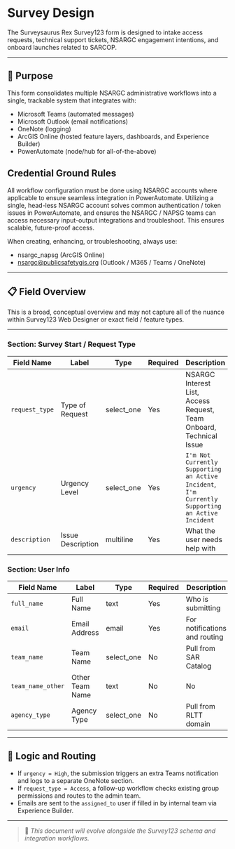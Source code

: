 # Survey Design

The Surveysaurus Rex Survey123 form is designed to intake access requests, technical support tickets, NSARGC engagement intentions, and onboard launches related to SARCOP.

---

## 🧭 Purpose

This form consolidates multiple NSARGC administrative workflows into a single, trackable system that integrates with:
- Microsoft Teams (automated messages)
- Microsoft Outlook (email notifications)
- OneNote (logging)
- ArcGIS Online (hosted feature layers, dashboards, and Experience Builder)
- PowerAutomate (node/hub for all-of-the-above)

## Credential Ground Rules

All workflow configuration must be done using NSARGC accounts where applicable to ensure seamless integration in PowerAutomate.  Utilizing a single, head-less NSARGC account solves common authentication / token issues in PowerAutomate, and ensures the NSARGC / NAPSG teams can access necessary input-output integrations and troubleshoot.  This ensures scalable, future-proof access.

When creating, enhancing, or troubleshooting, always use:
- nsargc_napsg (ArcGIS Online)
- nsargc@publicsafetygis.org (Outlook / M365 / Teams / OneNote)

---

## 📋 Field Overview

This is a broad, conceptual overview and may not capture all of the nuance within Survey123 Web Designer or exact field / feature types.

--- 

### Section: Survey Start / Request Type

| Field Name       | Label            | Type        | Required                      | Description                 |
|------------------|------------------|-------------|-------------------------------|-----------------------------|
| `request_type`   | Type of Request  | select_one  | Yes                           | NSARGC Interest List, Access Request, Team Onboard, Technical Issue |
| `urgency`        | Urgency Level    | select_one  | Yes                           | `I'm Not Currently Supporting an Active Incident`, `I'm Currently Supporting an Active Incident` |
| `description`    | Issue Description| multiline   | Yes                           | What the user needs help with |

### Section: User Info

| Field Name       | Label            | Type        | Required                      | Description                   |
|------------------|------------------|-------------|-------------------------------|-------------------------------|
| `full_name`      | Full Name        | text        | Yes                           | Who is submitting             |
| `email`          | Email Address    | email       | Yes                           | For notifications and routing |
| `team_name`      | Team Name        | select_one  | No                            | Pull from SAR Catalog         |
| `team_name_other`| Other Team Name  | text | No   | No                            | If not listed in SAR Catalog  |
| `agency_type`    | Agency Type      | select_one  | No                            | Pull from RLTT domain         |



---

## 🔁 Logic and Routing

- If `urgency = High`, the submission triggers an extra Teams notification and logs to a separate OneNote section.
- If `request_type = Access`, a follow-up workflow checks existing group permissions and routes to the admin team.
- Emails are sent to the `assigned_to` user if filled in by internal team via Experience Builder.

---

> 📌 *This document will evolve alongside the Survey123 schema and integration workflows.*
